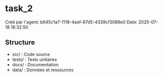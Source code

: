 # task_2

Créé par l'agent: b645c1a7-1118-4aef-87d5-4339cf3086e0
Date: 2025-07-18 18:32:50

## Structure
- src/    : Code source
- tests/  : Tests unitaires
- docs/   : Documentation
- data/   : Données et ressources
